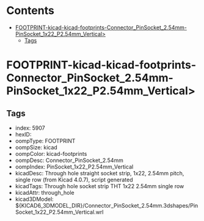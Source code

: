 



Contents
========

* [FOOTPRINT-kicad-kicad-footprints-Connector_PinSocket_2.54mm-PinSocket_1x22_P2.54mm_Vertical>](#footprint-kicad-kicad-footprints-connector_pinsocket_254mm-pinsocket_1x22_p254mm_vertical)
	* [Tags](#tags)

# FOOTPRINT-kicad-kicad-footprints-Connector_PinSocket_2.54mm-PinSocket_1x22_P2.54mm_Vertical>

## Tags

- index: 5907
- hexID: 
- oompType: FOOTPRINT
- oompSize: kicad
- oompColor: kicad-footprints
- oompDesc: Connector_PinSocket_2.54mm
- oompIndex: PinSocket_1x22_P2.54mm_Vertical
- kicadDesc: Through hole straight socket strip, 1x22, 2.54mm pitch, single row (from Kicad 4.0.7), script generated
- kicadTags: Through hole socket strip THT 1x22 2.54mm single row
- kicadAttr: through_hole
- kicad3DModel: ${KICAD6_3DMODEL_DIR}/Connector_PinSocket_2.54mm.3dshapes/PinSocket_1x22_P2.54mm_Vertical.wrl
